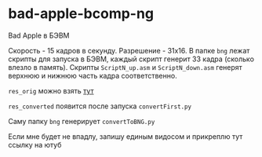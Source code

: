 # bad-apple-bcomp-ng
Bad Apple в БЭВМ

Скорость - 15 кадров в секунду. Разрешение - 31х16. В папке `bng` лежат скрипты для запуска в БЭВМ, каждый скрипт генерит 33 кадра (сколько влезло в память). Скрипты `ScriptN_up.asm` и `ScriptN_down.asm` генерят верхнюю и нижнюю часть кадра соответственно.

`res_orig` можно взять [тут](https://github.com/Pasc99/text2BAinWinConsole/tree/master/res)

`res_converted` появится после запуска `convertFirst.py`

Саму папку `bng` генерирует `convertToBNG.py`

Если мне будет не впадлу, запишу единым видосом и прикреплю тут ссылку на ютуб
